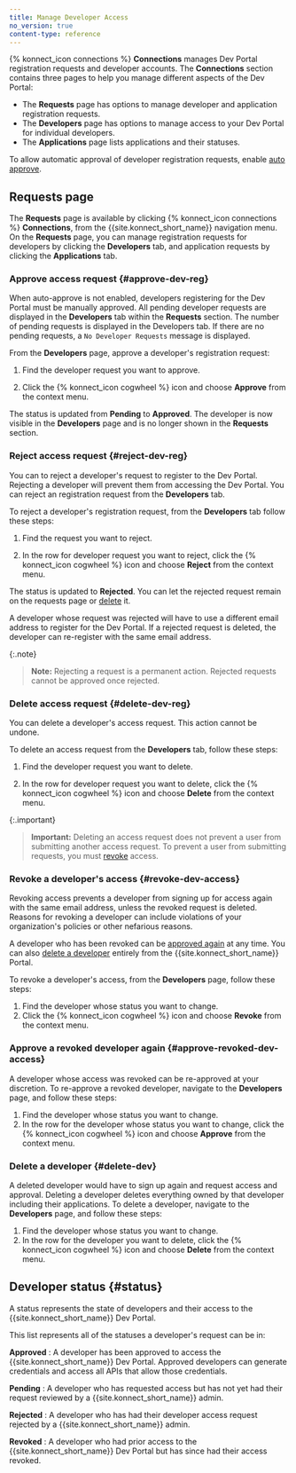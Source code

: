 ```yaml
---
title: Manage Developer Access
no_version: true
content-type: reference
---
```

{% konnect_icon connections %} **Connections** manages Dev Portal registration requests and developer accounts.
The **Connections** section contains three pages to help you manage different aspects of the Dev Portal:
* The **Requests** page has options to manage developer and application registration requests.
* The **Developers** page has options to manage access to your Dev Portal for individual developers.
* The **Applications** page lists applications and their statuses.

To allow automatic approval of developer registration requests,
enable [auto approve](/konnect/dev-portal/access-and-approval/auto-approve-devs-apps).

## Requests page

The **Requests** page is available by clicking {% konnect_icon connections %} **Connections**, from the {{site.konnect_short_name}} navigation menu. On the **Requests** page, you can manage registration requests for developers by clicking the **Developers** tab, and application requests by clicking the **Applications** tab.

### Approve access request {#approve-dev-reg}

When auto-approve is not enabled, developers registering for the Dev Portal must be manually approved. All pending developer requests are displayed in the **Developers** tab within the **Requests** section. The number of pending requests is displayed in the Developers tab. If there are no pending requests, a `No Developer Requests` message is displayed.

From the **Developers** page, approve a developer's registration request:

1. Find the developer request you want to approve.

2.  Click the {% konnect_icon cogwheel %} icon and choose
   **Approve** from the context menu.

The status is updated from **Pending** to **Approved**. The developer
is now visible in the **Developers** page and is no longer shown in the **Requests** section.

### Reject access request {#reject-dev-reg}

You can to reject a developer's request to register to the Dev Portal. Rejecting a developer will prevent them from accessing the Dev Portal. You can reject an registration request from the **Developers** tab. 

To reject a developer's registration request, from the **Developers** tab follow these steps: 

1.  Find the request you want to reject.

2.  In the row for developer request you want to reject, click the {% konnect_icon cogwheel %} icon and choose
   **Reject** from the context menu.

   The status is updated to **Rejected**. You can
   let the rejected request remain on the requests page or
   [delete](#delete-dev-reg) it.

A developer whose request was rejected will have to use a different email address to register for the Dev Portal.
If a rejected request is deleted, the developer can re-register with the same email address.

{:.note}
> **Note:** Rejecting a request is a permanent action. Rejected requests cannot be approved once rejected. 

### Delete access request {#delete-dev-reg}

You can delete a developer's access request. This action cannot be undone. 

To delete an access request from the **Developers** tab, follow these steps: 

1. Find the developer request you want to delete.

2. In the row for developer request you want to delete, click the {% konnect_icon cogwheel %} icon and choose
   **Delete** from the context menu.

{:.important}
> **Important:** Deleting an access request does not prevent a user from submitting another access request.
To prevent a user from submitting requests, you must [revoke](#revoke-dev-access) access.

### Revoke a developer's access {#revoke-dev-access}

Revoking access prevents a developer from signing up for access again with the same
email address, unless the revoked request is deleted. Reasons for revoking a developer can include
violations of your organization's policies or other nefarious reasons.

A developer who has been revoked can be
[approved again](#approve-revoked-dev-access) at any time. You can also
[delete a developer](#delete-dev) entirely from the {{site.konnect_short_name}} Portal.

To revoke a developer's access, from the **Developers** page, follow these steps:

1. Find the developer whose status you want to change.
2. Click the {% konnect_icon cogwheel %} icon and choose **Revoke** from the
   context menu.

### Approve a revoked developer again {#approve-revoked-dev-access}

A developer whose access was revoked can be re-approved
at your discretion.
To re-approve a revoked developer, navigate to the **Developers** page, and follow these steps: 

1. Find the developer whose status you want to change.
2. In the row for the developer whose status you want to change, click the {% konnect_icon cogwheel %} icon and choose **Approve** from the
   context menu.

### Delete a developer {#delete-dev}

A deleted developer would have to sign up again and request access and approval.
Deleting a developer deletes everything owned by that developer including their applications.
To delete a developer, navigate to the **Developers** page, and follow these steps: 

1. Find the developer whose status you want to change.
2. In the row for the developer you want to delete, click the {% konnect_icon cogwheel %} icon and choose **Delete** from the
   context menu.

## Developer status {#status}

A status represents the state of developers and their access to the {{site.konnect_short_name}} Dev Portal.

This list represents all of the statuses a developer's request can be in:

**Approved**
: A developer has been approved to access the {{site.konnect_short_name}} Dev Portal. Approved developers
   can generate credentials and access all APIs that allow those credentials.

**Pending**
: A developer who has requested access but has not yet had their request reviewed by a {{site.konnect_short_name}} admin.

**Rejected**
: A developer who has had their developer access request rejected by a {{site.konnect_short_name}} admin.

**Revoked**
: A developer who had prior access to the {{site.konnect_short_name}} Dev Portal but has since had
  their access revoked.
